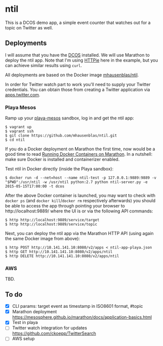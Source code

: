 # ntil

This is a DCOS demo app, a simple event counter that watches out for a topic on Twitter as well.

## Deployments

I will assume that you have the [DCOS](https://mesosphere.com/product/) installed. We will use Marathon to deploy the ntil app.
Note that I'm using [HTTPie](http://httpie.org/) here in the example, but you can achieve similar results using `curl`.

All deployments are based on the Docker image [mhausenblas/ntil](https://registry.hub.docker.com/u/mhausenblas/ntil/).

In order for Twitter watch part to work you'll need to supply your Twitter credentials. You can obtain those from creating a Twitter application via [apps.twitter.com](https://apps.twitter.com/).

### Playa Mesos

Ramp up your [playa-mesos](https://github.com/mesosphere/playa-mesos) sandbox, log in and get the ntil app:

    $ vagrant up
    $ vagrant ssh
    $ git clone https://github.com/mhausenblas/ntil.git
    $ cd ntil

If you do a Docker deployment on Marathon the first time, now would be a good time to read [Running Docker Containers on Marathon](https://mesosphere.github.io/marathon/docs/native-docker.html). In a nutshell: make sure Docker is installed and containerizer enabled.

Test ntil in Docker directly (inside the Playa sandbox):

    $ docker run -d --net=host --name ntil-test -p 127.0.0.1:9889:9889 -v "$PWD":/usr/ntil -w /usr/ntil python:2.7 python ntil-server.py -e 2015-05-15T17:00:00 -t dcos

After the above Docker container is launched, you may want to check with `docker ps` (and `docker kill`/`docker rm` respectively afterwards) you should be able to access the app through pointing your browser to http://localhost:9889/ where the UI is or via the following API commands:

    $ http http://localhost:9889/service/target
    $ http http://localhost:9889/service/topic

Next, you can deploy the ntil app via the Marathon HTTP API (using again the same Docker image from above):

    $ http POST http://10.141.141.10:8080/v2/apps < ntil-app-playa.json
    $ http GET http://10.141.141.10:8080/v2/apps/ntil
    $ http DELETE http://10.141.141.10:8080/v2/apps/ntil


### AWS

TBD.


## To do

- [x]  CLI params: target event as timestamp in ISO8601 format, #topic
- [x]  Marathon deployment https://mesosphere.github.io/marathon/docs/application-basics.html
- [x]  Test in playa
- [ ]  Twitter watch integration for updates https://github.com/ckoepp/TwitterSearch 
- [ ]  AWS setup
